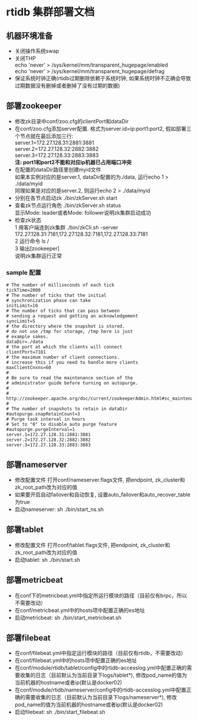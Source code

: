 # rtidb 集群部署文档

## 机器环境准备

* 关闭操作系统swap
* 关闭THP  
  echo 'never' > /sys/kernel/mm/transparent_hugepage/enabled  
  echo 'never' > /sys/kernel/mm/transparent_hugepage/defrag  
* 保证系统时钟正确(rtidb过期删除依赖于系统时钟, 如果系统时钟不正确会导致过期数据没有删掉或者删掉了没有过期的数据)  


## 部署zookeeper

* 修改zk目录中conf/zoo.cfg的clientPort和dataDir
* 在conf/zoo.cfg添加server配置. 格式为server.id=ip:port1:port2, 假如部署三个节点就在最后添加三行:  
  server.1=172.27.128.31:2881:3881  
  server.2=172.27.128.32:2882:3882  
  server.3=172.27.128.33:2883:3883  
  **注: port1和port2不能和对应ip机器已占用端口冲突**  
* 在配置的dataDir路径里创建myid文件  
  如果本实例对应的是server.1, dataDir配置的为./data, 运行echo 1 > ./data/myid  
  同理如果是对应的是server.2, 则运行echo 2 > ./data/myid  
* 分别在各节点启动zk ./bin/zkServer.sh start
* 查看zk节点运行角色 ./bin/zkServer.sh status  
  显示Mode: leader或者Mode: follower说明zk集群启动成功  
* 检查zk状态  
  1 用客户端连到zk集群 ./bin/zkCli.sh -server 172.27.128.31:7181,172.27.128.32:7181,172.27.128.33:7181  
  2 运行命令 ls /  
  3 输出[zookeeper]  
  说明zk集群运行正常  

### sample 配置

```
# The number of milliseconds of each tick
tickTime=2000
# The number of ticks that the initial
# synchronization phase can take
initLimit=10
# The number of ticks that can pass between
# sending a request and getting an acknowledgement
syncLimit=5
# the directory where the snapshot is stored.
# do not use /tmp for storage, /tmp here is just
# example sakes.
dataDir=./data
# the port at which the clients will connect
clientPort=7181
# the maximum number of client connections.
# increase this if you need to handle more clients
maxClientCnxns=60
#
# Be sure to read the maintenance section of the
# administrator guide before turning on autopurge.
#
# http://zookeeper.apache.org/doc/current/zookeeperAdmin.html#sc_maintenance
#
# The number of snapshots to retain in dataDir
#autopurge.snapRetainCount=3
# Purge task interval in hours
# Set to "0" to disable auto purge feature
#autopurge.purgeInterval=1
server.1=172.27.128.31:2881:3881
server.2=172.27.128.32:2882:3882
server.3=172.27.128.33:2883:3883
```


## 部署nameserver
* 修改配置文件
  打开conf/nameserver.flags文件, 把endpoint, zk_cluster和zk_root_path改为对应的值
* 如果要开启自动failover和自动恢复, 设置auto_failover和auto_recover_table为true
* 启动nameserver: sh ./bin/start_ns.sh


## 部署tablet
* 修改配置文件
  打开conf/tablet.flags文件, 把endpoint, zk_cluster和zk_root_path改为对应的值
* 启动tablet: sh ./bin/start.sh

## 部署metricbeat
* 在conf下的metricbeat.yml中指定所运行模块的路径（目前仅有brpc，所以不需要改动）
* 在conf/metricbeat.yml中的hosts项中配置正确的es地址
* 启动metricbeat: sh ./bin/start_metricbeat.sh


## 部署filebeat
* 在conf/filebeat.yml中指定运行模块的路径（目前仅有rtidb，不需要改动）
* 在conf/filebeat.yml中的hosts项中配置正确的es地址
* 在conf/module/rtidb/tablet/config中的rtidb-accesslog.yml中配置正确的需要收集的日志（目前默认为当前目录下logs/tablet*), 修改pod_name的值为当前机器的hostname或者ip(默认是docker02)
* 在conf/module/rtidb/nameserver/config中的rtidb-accesslog.yml中配置正确的需要收集的日志（目前默认为当前目录下logs/nameserver*), 修改pod_name的值为当前机器的hostname或者ip(默认是docker02)
* 启动filebeat: sh ./bin/start_filebeat.sh
